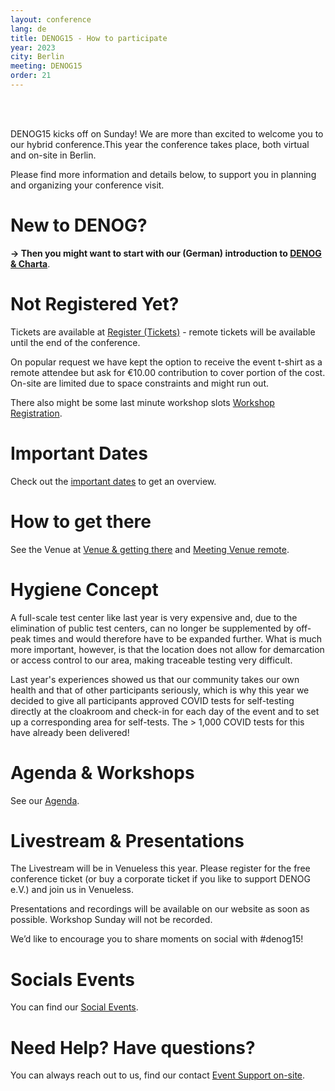 ```yaml
---
layout: conference
lang: de
title: DENOG15 - How to participate
year: 2023
city: Berlin
meeting: DENOG15
order: 21
---
```


<br />
<br />

DENOG15 kicks off on Sunday! We are more than excited to welcome you to our hybrid conference.This year the conference takes place, both virtual and on-site in Berlin.

Please find more information and details below, to support you in planning and organizing your conference visit.

# New to DENOG? 
<b>-> Then you might want to start with our (German) introduction to <a href="denoginfo.html">DENOG & Charta</a></b>. 

# Not Registered Yet?
Tickets are available at <a href="tickets.html">Register (Tickets)</a> - remote tickets will be available until the end of the conference. 

On popular request we have kept the option to receive the event t-shirt as a remote attendee but ask for €10.00 contribution to cover portion of the cost. On-site are limited due to space constraints and might run out. 

There also might be some last minute workshop slots <a href="workshop_registration.html">Workshop Registration</a>. 

# Important Dates
Check out the [important dates]("important_dates.html") to get an overview. 

# How to get there
See the Venue at <a href="venue.html">Venue & getting there</a> and <a href="venueremote.html">Meeting Venue remote</a>. 

# Hygiene Concept
A full-scale test center like last year is very expensive and, due to the elimination of public test centers, can no longer be supplemented by off-peak times and would therefore have to be expanded further.
What is much more important, however, is that the location does not allow for demarcation or access control to our area, making traceable testing very difficult.

Last year's experiences showed us that our community takes our own health and that of other participants seriously, which is why this year we decided to give all participants approved COVID tests for self-testing directly at the cloakroom and check-in for each day of the event and to set up a corresponding area for self-tests. 
The > 1,000 COVID tests for this have already been delivered!<br />

# Agenda & Workshops
See our <a href="agenda.html">Agenda</a>.<br />

# Livestream & Presentations
The Livestream will be in Venueless this year. Please register for the free conference ticket (or buy a corporate ticket if you like to support DENOG e.V.) and join us in Venueless.

Presentations and recordings will be available on our website as soon as possible. 
Workshop Sunday will not be recorded.

We’d like to encourage you to share moments on social with #denog15!

# Socials Events
You can find our <a href="social.html">Social Events</a>. 

# Need Help? Have questions?
You can always reach out to us, find our contact <a href="eventsupport.html">Event Support on-site</a>. 


